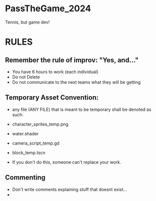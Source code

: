 # PassTheGame_2024
Tennis, but game dev!

# RULES
## Remember the rule of improv: "Yes, and..."
- You have 6 hours to work (each individual)
- Do not Delete
- Do not communicate to the next teams what they will be getting
## Temporary Asset Convention:
- any file (ANY FILE) that is meant to be temporary shall be denoted as such:
- character_sprites_temp.png
- water.shader
- camera_script_temp.gd
- block_temp.tscn

- If you don't do this, someone can't replace your work.

## Commenting
- Don't write comments explaining stuff that doesnt exist...
- 
